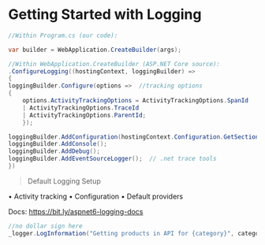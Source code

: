 # Getting Started with Logging

```c#
//Within Program.cs (our code): 

var builder = WebApplication.CreateBuilder(args);

//Within WebApplication.CreateBuilder (ASP.NET Core source):
.ConfigureLogging((hostingContext, loggingBuilder) =>
{
loggingBuilder.Configure(options =>  //tracking options
{
    options.ActivityTrackingOptions = ActivityTrackingOptions.SpanId
    | ActivityTrackingOptions.TraceId
    | ActivityTrackingOptions.ParentId;
    });

loggingBuilder.AddConfiguration(hostingContext.Configuration.GetSection("Logging"));
loggingBuilder.AddConsole();
loggingBuilder.AddDebug();
loggingBuilder.AddEventSourceLogger();  // .net trace tools
})

```

> Default Logging Setup

• Activity tracking
• Configuration
• Default providers

Docs: https://bit.ly/aspnet6-logging-docs

```c#
//no dollar sign here
_logger.LogInformation("Getting products in API for {category}", category);
```


